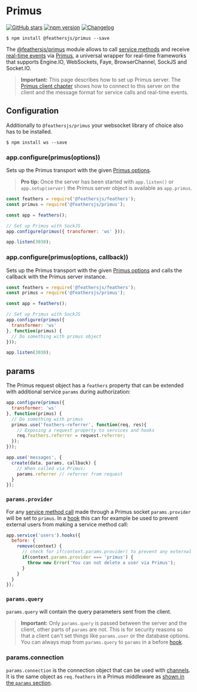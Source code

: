 # Primus

[![GitHub stars](https://img.shields.io/github/stars/feathersjs/primus.png?style=social&label=Star)](https://github.com/feathersjs/primus/)
[![npm version](https://img.shields.io/npm/v/@feathersjs/primus.png?style=flat-square)](https://www.npmjs.com/package/@feathersjs/primus)
[![Changelog](https://img.shields.io/badge/changelog-.md-blue.png?style=flat-square)](https://github.com/feathersjs/primus/blob/master/CHANGELOG.md)

```
$ npm install @feathersjs/primus --save
```

The [@feathersjs/primus](https://github.com/feathersjs/primus) module allows to call [service methods](./services.md) and receive [real-time events](./events.md) via [Primus](https://github.com/primus/primus), a universal wrapper for real-time frameworks that supports Engine.IO, WebSockets, Faye, BrowserChannel, SockJS and Socket.IO.

> **Important:** This page describes how to set up Primus server. The [Primus client chapter](./client/primus.md) shows how to connect to this server on the client and the message format for service calls and real-time events.

## Configuration

Additionally to `@feathersjs/primus` your websocket library of choice also has to be installed.

```
$ npm install ws --save
```

### app.configure(primus(options))

Sets up the Primus transport with the given [Primus options](https://github.com/primus/primus).

> **Pro tip:** Once the server has been started with `app.listen()` or `app.setup(server)` the Primus server object is available as `app.primus`.

```js
const feathers = require('@feathersjs/feathers');
const primus = require('@feathersjs/primus');

const app = feathers();

// Set up Primus with SockJS
app.configure(primus({ transformer: 'ws' }));

app.listen(3030);
```

### app.configure(primus(options, callback))

Sets up the Primus transport with the given [Primus options](https://github.com/primus/primus) and calls the callback with the Primus server instance.

```js
const feathers = require('@feathersjs/feathers');
const primus = require('@feathersjs/primus');

const app = feathers();

// Set up Primus with SockJS
app.configure(primus({
  transformer: 'ws'
}, function(primus) {
  // Do something with primus object
}));

app.listen(3030);
```

## params

The Primus request object has a `feathers` property that can be extended with additional service `params` during authorization:

```js
app.configure(primus({
  transformer: 'ws'
}, function(primus) {
  // Do something with primus
  primus.use('feathers-referrer', function(req, res){
    // Exposing a request property to services and hooks
    req.feathers.referrer = request.referrer;
  });
}));

app.use('messages', {
  create(data, params, callback) {
    // When called via Primus:
    params.referrer // referrer from request
  }
});
```

### `params.provider`

For any [service method call](./services.md) made through a Primus socket `params.provider` will be set to `primus`. In a [hook](./hooks.md) this can for example be used to prevent external users from making a service method call:

```js
app.service('users').hooks({
  before: {
    remove(context) {
      // check for if(context.params.provider) to prevent any external call
      if(context.params.provider === 'primus') {
        throw new Error('You can not delete a user via Primus');
      }
    }
  }
});
```

### `params.query`

`params.query` will contain the query parameters sent from the client.

> **Important:** Only `params.query` is passed between the server and the client, other parts of `params` are not. This is for security reasons so that a client can't set things like `params.user` or the database options. You can always map from `params.query` to `params` in a before [hook](./hooks.md).

### params.connection

`params.connection` is the connection object that can be used with [channels](./channels.md). It is the same object as `req.feathers` in a Primus middleware as [shown in the `params` section](#params).
